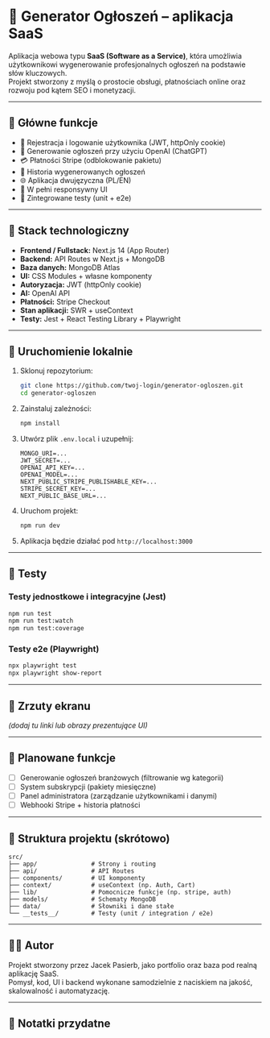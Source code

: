 # 📢 Generator Ogłoszeń – aplikacja SaaS

Aplikacja webowa typu **SaaS (Software as a Service)**, która umożliwia użytkownikowi wygenerowanie profesjonalnych ogłoszeń na podstawie słów kluczowych.  
Projekt stworzony z myślą o prostocie obsługi, płatnościach online oraz rozwoju pod kątem SEO i monetyzacji.

---

## 🎯 Główne funkcje

- 🔐 Rejestracja i logowanie użytkownika (JWT, httpOnly cookie)
- 🧠 Generowanie ogłoszeń przy użyciu OpenAI (ChatGPT)
- 💳 Płatności Stripe (odblokowanie pakietu)
- 📜 Historia wygenerowanych ogłoszeń
- 🌐 Aplikacja dwujęzyczna (PL/EN)
- 📱 W pełni responsywny UI
- 🧪 Zintegrowane testy (unit + e2e)

---

## 🧰 Stack technologiczny

- **Frontend / Fullstack:** Next.js 14 (App Router)
- **Backend:** API Routes w Next.js + MongoDB
- **Baza danych:** MongoDB Atlas
- **UI:** CSS Modules + własne komponenty
- **Autoryzacja:** JWT (httpOnly cookie)
- **AI:** OpenAI API
- **Płatności:** Stripe Checkout
- **Stan aplikacji:** SWR + useContext
- **Testy:** Jest + React Testing Library + Playwright

---

## 🚀 Uruchomienie lokalnie

1. Sklonuj repozytorium:
   ```bash
   git clone https://github.com/twoj-login/generator-ogloszen.git
   cd generator-ogloszen
   ```

2. Zainstaluj zależności:
   ```bash
   npm install
   ```

3. Utwórz plik `.env.local` i uzupełnij:
   ```env
   MONGO_URI=...
   JWT_SECRET=...
   OPENAI_API_KEY=...
   OPENAI_MODEL=...
   NEXT_PUBLIC_STRIPE_PUBLISHABLE_KEY=...
   STRIPE_SECRET_KEY=...
   NEXT_PUBLIC_BASE_URL=...
   ```

4. Uruchom projekt:
   ```bash
   npm run dev
   ```

5. Aplikacja będzie działać pod `http://localhost:3000`

---

## 🧪 Testy

### Testy jednostkowe i integracyjne (Jest)

```bash
npm run test
npm run test:watch
npm run test:coverage
```

### Testy e2e (Playwright)

```bash
npx playwright test
npx playwright show-report
```

---

## 📸 Zrzuty ekranu

*(dodaj tu linki lub obrazy prezentujące UI)*

---

## 📌 Planowane funkcje

- [ ] Generowanie ogłoszeń branżowych (filtrowanie wg kategorii)
- [ ] System subskrypcji (pakiety miesięczne)
- [ ] Panel administratora (zarządzanie użytkownikami i danymi)
- [ ] Webhooki Stripe + historia płatności

---

## 📁 Struktura projektu (skrótowo)

```
src/
├── app/               # Strony i routing
├── api/               # API Routes
├── components/        # UI komponenty
├── context/           # useContext (np. Auth, Cart)
├── lib/               # Pomocnicze funkcje (np. stripe, auth)
├── models/            # Schematy MongoDB
├── data/              # Słowniki i dane stałe
└── __tests__/         # Testy (unit / integration / e2e)
```

---

## 👨‍💻 Autor

Projekt stworzony przez Jacek Pasierb, jako portfolio oraz baza pod realną aplikację SaaS.  
Pomysł, kod, UI i backend wykonane samodzielnie z naciskiem na jakość, skalowalność i automatyzację.

---

## 📓 Notatki przydatne

